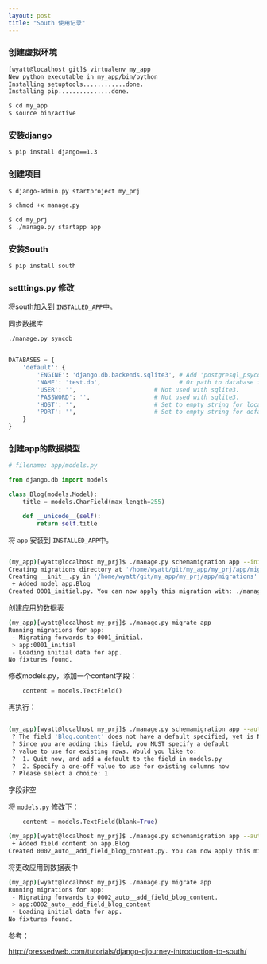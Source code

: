 ```yaml
---
layout: post
title: "South 使用记录"
---
```


### 创建虚拟环境

```bash
[wyatt@localhost git]$ virtualenv my_app
New python executable in my_app/bin/python
Installing setuptools............done.
Installing pip...............done.
```

```bash
$ cd my_app
$ source bin/active
```

### 安装django

```bash
$ pip install django==1.3
```

### 创建项目

```bash
$ django-admin.py startproject my_prj
```
```bash
$ chmod +x manage.py
```

```bash
$ cd my_prj
$ ./manage.py startapp app
```

### 安装South

```bash
$ pip install south
```

### setttings.py 修改
将south加入到 ``INSTALLED_APP``中。

同步数据库

```bash
./manage.py syncdb
```

```python

DATABASES = {
    'default': {
        'ENGINE': 'django.db.backends.sqlite3', # Add 'postgresql_psycopg2', 'postgresql', 'mysql', 'sqlite3' or 'oracle'.
        'NAME': 'test.db',                      # Or path to database file if using sqlite3.
        'USER': '',                      # Not used with sqlite3.
        'PASSWORD': '',                  # Not used with sqlite3.
        'HOST': '',                      # Set to empty string for localhost. Not used with sqlite3.
        'PORT': '',                      # Set to empty string for default. Not used with sqlite3.
    }
}
```

### 创建app的数据模型

```python
# filename: app/models.py

from django.db import models

class Blog(models.Model):
    title = models.CharField(max_length=255)

    def __unicode__(self):
        return self.title

```

将 ``app`` 安装到 ``INSTALLED_APP``中。


```bash

(my_app)[wyatt@localhost my_prj]$ ./manage.py schemamigration app --initial
Creating migrations directory at '/home/wyatt/git/my_app/my_prj/app/migrations'...
Creating __init__.py in '/home/wyatt/git/my_app/my_prj/app/migrations'...
 + Added model app.Blog
Created 0001_initial.py. You can now apply this migration with: ./manage.py migrate app

```

创建应用的数据表

```bash
(my_app)[wyatt@localhost my_prj]$ ./manage.py migrate app
Running migrations for app:
 - Migrating forwards to 0001_initial.
 > app:0001_initial
 - Loading initial data for app.
No fixtures found.
```

修改models.py，添加一个content字段：

```python
    content = models.TextField()
```

再执行：

```bash

(my_app)[wyatt@localhost my_prj]$ ./manage.py schemamigration app --auto
 ? The field 'Blog.content' does not have a default specified, yet is NOT NULL.
 ? Since you are adding this field, you MUST specify a default
 ? value to use for existing rows. Would you like to:
 ?  1. Quit now, and add a default to the field in models.py
 ?  2. Specify a one-off value to use for existing columns now
 ? Please select a choice: 1

```

字段非空

将 ``models.py`` 修改下：

```python
    content = models.TextField(blank=True)
```

```bash
(my_app)[wyatt@localhost my_prj]$ ./manage.py schemamigration app --auto
 + Added field content on app.Blog
Created 0002_auto__add_field_blog_content.py. You can now apply this migration with: ./manage.py migrate app
```

将更改应用到数据表中

```bash
(my_app)[wyatt@localhost my_prj]$ ./manage.py migrate app
Running migrations for app:
 - Migrating forwards to 0002_auto__add_field_blog_content.
 > app:0002_auto__add_field_blog_content
 - Loading initial data for app.
No fixtures found.
```

参考：

<http://pressedweb.com/tutorials/django-djourney-introduction-to-south/>